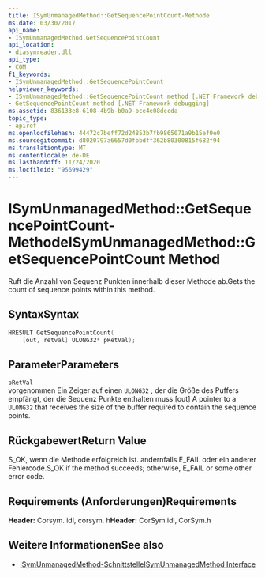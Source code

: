```yaml
---
title: ISymUnmanagedMethod::GetSequencePointCount-Methode
ms.date: 03/30/2017
api_name:
- ISymUnmanagedMethod.GetSequencePointCount
api_location:
- diasymreader.dll
api_type:
- COM
f1_keywords:
- ISymUnmanagedMethod::GetSequencePointCount
helpviewer_keywords:
- ISymUnmanagedMethod::GetSequencePointCount method [.NET Framework debugging]
- GetSequencePointCount method [.NET Framework debugging]
ms.assetid: 836133e8-6108-4b9b-b0a9-bce4e08dccda
topic_type:
- apiref
ms.openlocfilehash: 44472c7beff72d24853b7fb9865071a9b15ef0e0
ms.sourcegitcommit: d8020797a6657d0fbbdff362b80300815f682f94
ms.translationtype: MT
ms.contentlocale: de-DE
ms.lasthandoff: 11/24/2020
ms.locfileid: "95699429"
---
```

# <a name="isymunmanagedmethodgetsequencepointcount-method"></a><span data-ttu-id="6b191-102">ISymUnmanagedMethod::GetSequencePointCount-Methode</span><span class="sxs-lookup"><span data-stu-id="6b191-102">ISymUnmanagedMethod::GetSequencePointCount Method</span></span>

<span data-ttu-id="6b191-103">Ruft die Anzahl von Sequenz Punkten innerhalb dieser Methode ab.</span><span class="sxs-lookup"><span data-stu-id="6b191-103">Gets the count of sequence points within this method.</span></span>  
  
## <a name="syntax"></a><span data-ttu-id="6b191-104">Syntax</span><span class="sxs-lookup"><span data-stu-id="6b191-104">Syntax</span></span>  
  
```cpp  
HRESULT GetSequencePointCount(  
    [out, retval] ULONG32* pRetVal);  
```  
  
## <a name="parameters"></a><span data-ttu-id="6b191-105">Parameter</span><span class="sxs-lookup"><span data-stu-id="6b191-105">Parameters</span></span>  

 `pRetVal`  
 <span data-ttu-id="6b191-106">vorgenommen Ein Zeiger auf einen `ULONG32` , der die Größe des Puffers empfängt, der die Sequenz Punkte enthalten muss.</span><span class="sxs-lookup"><span data-stu-id="6b191-106">[out] A pointer to a `ULONG32` that receives the size of the buffer required to contain the sequence points.</span></span>  
  
## <a name="return-value"></a><span data-ttu-id="6b191-107">Rückgabewert</span><span class="sxs-lookup"><span data-stu-id="6b191-107">Return Value</span></span>  

 <span data-ttu-id="6b191-108">S_OK, wenn die Methode erfolgreich ist. andernfalls E_FAIL oder ein anderer Fehlercode.</span><span class="sxs-lookup"><span data-stu-id="6b191-108">S_OK if the method succeeds; otherwise, E_FAIL or some other error code.</span></span>  
  
## <a name="requirements"></a><span data-ttu-id="6b191-109">Requirements (Anforderungen)</span><span class="sxs-lookup"><span data-stu-id="6b191-109">Requirements</span></span>  

 <span data-ttu-id="6b191-110">**Header:** Corsym. idl, corsym. h</span><span class="sxs-lookup"><span data-stu-id="6b191-110">**Header:** CorSym.idl, CorSym.h</span></span>  
  
## <a name="see-also"></a><span data-ttu-id="6b191-111">Weitere Informationen</span><span class="sxs-lookup"><span data-stu-id="6b191-111">See also</span></span>

- [<span data-ttu-id="6b191-112">ISymUnmanagedMethod-Schnittstelle</span><span class="sxs-lookup"><span data-stu-id="6b191-112">ISymUnmanagedMethod Interface</span></span>](isymunmanagedmethod-interface.md)
